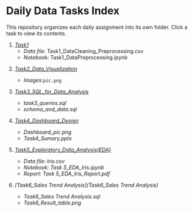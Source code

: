 # Daily Data Tasks Index

This repository organizes each daily assignment into its own folder. Click a task to view its contents.

1. *[Task1](Task1)*
   - *Data file:* Task1_DataCleaning_Preprocessing.csv
   - *Notebook:* Task1_DataPreprocessing.ipynb

<!-- Future tasks will be added here: -->
2. *[Task2_Data_Visualization](Task2_Data_Visualization)*
   - *Images:*`pic.png`

3. *[Task3_SQL_for_Data_Analysis](Task3_SQL_for_Data_Analysis)*
   - *task3_queries.sql*
   - *schema_and_data.sql*

4. *[Task4_Dashboard_Design](Task4_Dashboard_Design)*
   - *Dashboard_pic.png*
   - *Task4_Sumary.pptx*
  
5. *[Task5_Exploratory_Data_Analysis(EDA)](Task5_Exploratory_Data_Analysis(EDA))*
   - *Data file: Iris.csv*
   - *Notebook: Task 5_EDA_Iris.ipynb*
   - *Report: Task 5_EDA_Iris_Report.pdf*

6. *[Task6_Sales Trend Analysis](Task6_Sales Trend Analysis)*
   - *Task6_Sales Trend Analysis.sql*
   - *Task6_Result_table.png*
